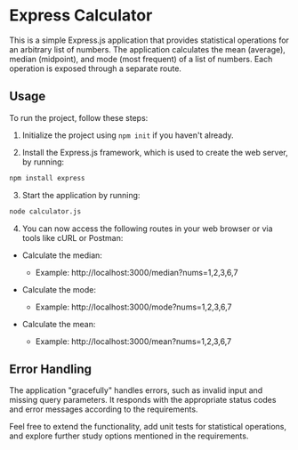 # Express Calculator

This is a simple Express.js application that provides statistical operations for an arbitrary list of numbers. The application calculates the mean (average), median (midpoint), and mode (most frequent) of a list of numbers. Each operation is exposed through a separate route.

## Usage

To run the project, follow these steps:

1. Initialize the project using `npm init` if you haven't already.

2. Install the Express.js framework, which is used to create the web server, by running:

```bash
npm install express
```

3. Start the application by running:

```bash
node calculator.js
```

4. You can now access the following routes in your web browser or via tools like cURL or Postman:

- Calculate the median:
  - Example: http://localhost:3000/median?nums=1,2,3,6,7

- Calculate the mode:
  - Example: http://localhost:3000/mode?nums=1,2,3,6,7

- Calculate the mean:
  - Example: http://localhost:3000/mean?nums=1,2,3,6,7

## Error Handling

The application "gracefully" handles errors, such as invalid input and missing query parameters. It responds with the appropriate status codes and error messages according to the requirements.

Feel free to extend the functionality, add unit tests for statistical operations, and explore further study options mentioned in the requirements.